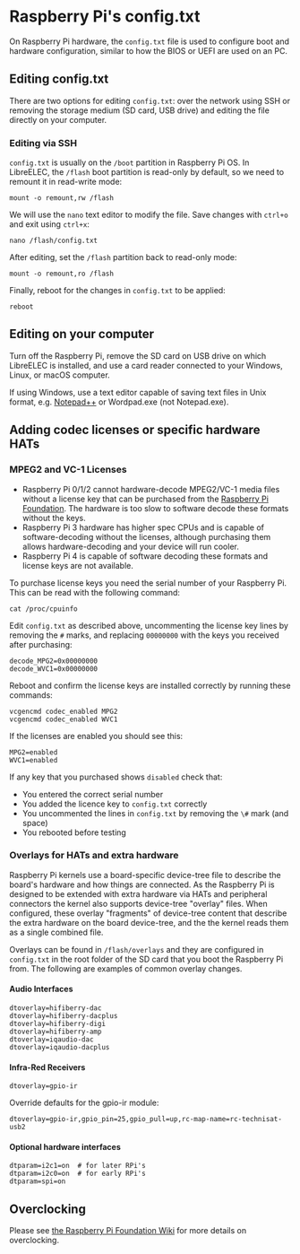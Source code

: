 # Raspberry Pi's config.txt

On Raspberry Pi hardware, the `config.txt` file is used to configure boot and hardware configuration, similar to how the BIOS or UEFI are used on an PC.

## Editing config.txt
There are two options for editing `config.txt`: over the network using SSH or removing the storage medium \(SD card, USB drive\) and editing the file directly on your computer.

### Editing via SSH

`config.txt` is usually on the `/boot` partition in Raspberry Pi OS. In LibreELEC, the `/flash` boot partition is read-only by default, so we need to remount it in read-write mode:

```text
mount -o remount,rw /flash
```

We will use the `nano` text editor to modify the file. Save changes with `ctrl+o` and exit using `ctrl+x`:

```text
nano /flash/config.txt
```

After editing, set the `/flash` partition back to read-only mode:

```text
mount -o remount,ro /flash
```

Finally, reboot for the changes in `config.txt` to be applied:

```text
reboot
```

## Editing on your computer
Turn off the Raspberry Pi, remove the SD card on USB drive on which LibreELEC is installed, and use a card reader connected to your Windows, Linux, or macOS computer.

If using Windows, use a text editor capable of saving text files in Unix format, e.g. [Notepad++](https://notepad-plus-plus.org/downloads) or Wordpad.exe \(not Notepad.exe\).

## Adding codec licenses or specific hardware HATs

### MPEG2 and VC-1 Licenses

* Raspberry Pi 0/1/2 cannot hardware-decode MPEG2/VC-1 media files without a license key that can be purchased from the [Raspberry Pi Foundation](https://codecs.raspberrypi.com/license-keys/). The hardware is too slow to software decode these formats without the keys.
* Raspberry Pi 3 hardware has higher spec CPUs and is capable of software-decoding without the licenses, although purchasing them allows hardware-decoding and your device will run cooler.
* Raspberry Pi 4 is capable of software decoding these formats and license keys are not available.

To purchase license keys you need the serial number of your Raspberry Pi. This can be read with the following command:

```text
cat /proc/cpuinfo
```

Edit `config.txt` as described above, uncommenting the license key lines by removing the `#` marks, and replacing `00000000` with the keys you received after purchasing:

```text
decode_MPG2=0x00000000
decode_WVC1=0x00000000
```

Reboot and confirm the license keys are installed correctly by running these commands:

```text
vcgencmd codec_enabled MPG2
vcgencmd codec_enabled WVC1
```

If the licenses are enabled you should see this:

```text
MPG2=enabled
WVC1=enabled
```

If any key that you purchased shows `disabled` check that:

* You entered the correct serial number
* You added the licence key to `config.txt` correctly
* You uncommented the lines in `config.txt` by removing the `\#` mark \(and space\)
* You rebooted before testing

### Overlays for HATs and extra hardware

Raspberry Pi kernels use a board-specific device-tree file to describe the board's hardware and how things are connected. As the Raspberry Pi is designed to be extended with extra hardware via HATs and peripheral connectors the kernel also supports device-tree "overlay" files. When configured, these overlay "fragments" of device-tree content that describe the extra hardware on the board device-tree, and the the kernel reads them as a single combined file.

Overlays can be found in `/flash/overlays` and they are configured in `config.txt` in the root folder of the SD card that you boot the Raspberry Pi from. The following are examples of common overlay changes.

#### Audio Interfaces

```text
dtoverlay=hifiberry-dac
dtoverlay=hifiberry-dacplus
dtoverlay=hifiberry-digi
dtoverlay=hifiberry-amp
dtoverlay=iqaudio-dac
dtoverlay=iqaudio-dacplus
```

#### Infra-Red Receivers

```text
dtoverlay=gpio-ir
```

Override defaults for the gpio-ir module:

```text
dtoverlay=gpio-ir,gpio_pin=25,gpio_pull=up,rc-map-name=rc-technisat-usb2
```

#### Optional hardware interfaces

```text
dtparam=i2c1=on  # for later RPi's
dtparam=i2c0=on  # for early RPi's
dtparam=spi=on
```

## Overclocking

Please see [the Raspberry Pi Foundation Wiki](http://elinux.org/RPiconfig#Overclocking) for more details on overclocking.

